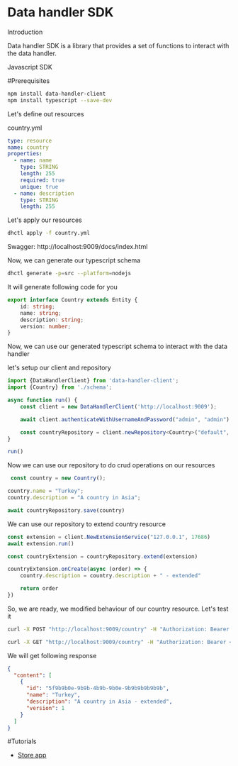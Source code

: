 Data handler SDK
====

Introduction

Data handler SDK is a library that provides a set of functions to interact with the data handler.

Javascript SDK

#Prerequisites

```bash
npm install data-handler-client
npm install typescript --save-dev
```

Let's define out resources

country.yml

```yaml
type: resource
name: country
properties:
  - name: name
    type: STRING
    length: 255
    required: true
    unique: true
  - name: description
    type: STRING
    length: 255
```

Let's apply our resources

```bash
dhctl apply -f country.yml
```

Swagger: http://localhost:9009/docs/index.html

Now, we can generate our typescript schema

```bash
dhctl generate -p=src --platform=nodejs
```

It will generate following code for you

```typescript
export interface Country extends Entity {
    id: string;
    name: string;
    description: string;
    version: number;
}
```

Now, we can use our generated typescript schema to interact with the data handler

let's setup our client and repository

```typescript
import {DataHandlerClient} from 'data-handler-client';
import {Country} from './schema';

async function run() {
    const client = new DataHandlerClient('http://localhost:9009');

    await client.authenticateWithUsernameAndPassword("admin", "admin")

    const countryRepository = client.newRepository<Country>("default", "country")
}

run()
```

Now we can use our repository to do crud operations on our resources

```typescript
 const country = new Country();

country.name = "Turkey";
country.description = "A country in Asia";

await countryRepository.save(country)
```

We can use our repository to extend country resource

```typescript
const extension = client.NewExtensionService("127.0.0.1", 17686)
await extension.run()

const countryExtension = countryRepository.extend(extension)

countryExtension.onCreate(async (order) => {
    country.description = country.description + " - extended"

    return order
})
```

So, we are ready, we modified behaviour of our country resource. Let's test it

```bash
curl -X POST "http://localhost:9009/country" -H "Authorization: Bearer <token>" -H "accept: application/json" -H "Content-Type: application/json" -d "{ \"name\": \"Turkey\", \"description\": \"A country in Asia\"}"

curl -X GET "http://localhost:9009/country" -H "Authorization: Bearer <token>" -H "accept: application/json"
```

We will get following response

```json
{
  "content": [
    {
      "id": "5f9b9b0e-9b9b-4b9b-9b0e-9b9b9b9b9b9b",
      "name": "Turkey",
      "description": "A country in Asia - extended",
      "version": 1
    }
  ]
}

```

#Tutorials

- [Store app](https://github.com/tislib/data-handler/tree/master/examples/store-app/Readme.md)




